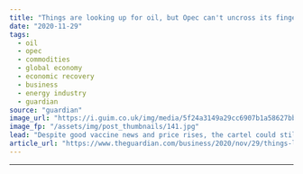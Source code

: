 ```yaml
---
title: "Things are looking up for oil, but Opec can't uncross its fingers just yet"
date: "2020-11-29"
tags: 
  - oil
  - opec
  - commodities
  - global economy
  - economic recovery
  - business
  - energy industry
  - guardian
source: "guardian"
image_url: "https://i.guim.co.uk/img/media/5f24a3149a29cc6907b1a58627bbad58be64426d/0_83_4048_2429/master/4048.jpg?width=460&quality=85&auto=format&fit=max&s=0adeb2346b40c4b512075b3f15ad1f13"
image_fp: "/assets/img/post_thumbnails/141.jpg"
lead: "Despite good vaccine news and price rises, the cartel could still meet a few bumps in the road – some of them of its own makingWhen oil ministers from the world’s largest fossil-fuel nations meet via webcam this week to make decisions about the globa..."
article_url: "https://www.theguardian.com/business/2020/nov/29/things-looking-up-for-oil-but-opec-cant-uncross-its-fingers"
---
```


---
